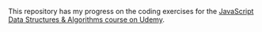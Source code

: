 This repository has my progress on the coding exercises for the [JavaScript Data Structures & Algorithms course on Udemy](https://www.udemy.com/course/data-structures-algorithms-javascript).

